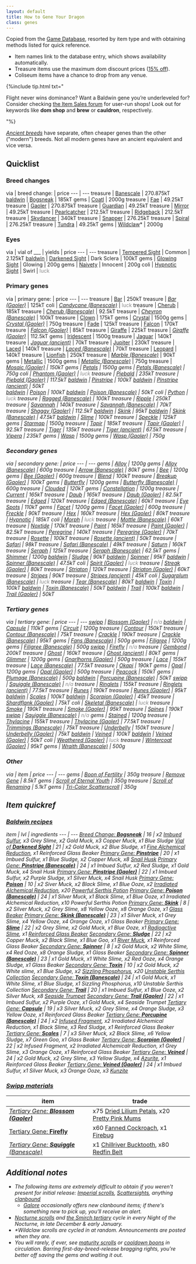 ```yaml
---
layout: default
title: How to Gene Your Dragon
class: genes
---
```

Copied from the [Game Database](https://www1.flightrising.com/game-database/items/specialty), resorted by item type and with obtaining methods listed for quick reference.

- Item names link to the database entry, which shows availability automatically.
- Treasure items use the maximum dom discount prices ([15% off](https://www.wolframalpha.com/input/?i=normalPrice+-+%28normalPrice*0.15%29%3D)).
- Coliseum items have a chance to drop from any venue.

{%include tip.html txt="<p>Flight never wins dominance? Want a Baldwin gene you’re underleveled for? Consider checking <a href='https://www1.flightrising.com/forums/ibaz'>the Item Sales forum</a> for user-run shops! Look out for keywords like <b>dom shop</b> and <strong>brew</strong> or <b>cauldron</b>, respectively.</p>"%}

<i>[Ancient breeds](https://www1.flightrising.com/forums/ann/2666061)</i> have separate, often cheaper genes than the other ("modern") breeds. Not all modern genes have an ancient equivalent and vice versa.

## Quicklist

### Breed changes

via | <span class="redundant">breed change:</span> | price
--- | ---
treasure | [Banescale](https://www1.flightrising.com/game-database/item/32411) | 270.875kT
[baldwin]({{site.url}}/resources/genes#baldwin-recipes) | [Bogsneak](https://www1.flightrising.com/game-database/item/19565) | 185kT
gems | [Coatl](https://www1.flightrising.com/game-database/item/2424) | 2000g
treasure | [Fae](https://www1.flightrising.com/game-database/item/555) | 49.25kT
treasure | [Gaoler](https://www1.flightrising.com/game-database/item/30148) | 270.875kT
treasure | [Guardian](https://www1.flightrising.com/game-database/item/556) | 49.25kT
treasure | [Mirror](https://www1.flightrising.com/game-database/item/557) | 49.25kT
treasure | [Pearlcatcher](https://www1.flightrising.com/game-database/item/558) | 212.5kT
treasure | [Ridgeback](https://www1.flightrising.com/game-database/item/559) | 212.5kT
treasure | [Skydancer](https://www1.flightrising.com/game-database/item/1583) | 340kT
treasure | [Snapper](https://www1.flightrising.com/game-database/item/719) | 276.25kT
treasure | [Spiral](https://www1.flightrising.com/game-database/item/560) | 276.25kT
treasure | [Tundra](https://www1.flightrising.com/game-database/item/561) | 49.25kT
gems | [Wildclaw](https://www1.flightrising.com/game-database/item/717)\* | 2000g

### Eyes

via | vial of ___ | yields | price
--- | ---
treasure | [Tempered Sight](https://www1.flightrising.com/game-database/item/26849) | Common | 2.125kT
[baldwin]({{site.url}}/resources/genes#baldwin-recipes) | [Darkened Sight](https://www1.flightrising.com/game-database/item/28069) | Dark Sclera | 100kT
gems | [Glowing Sight](https://www1.flightrising.com/game-database/item/26775) | Glowing | 200g
gems | [Naivety](https://www1.flightrising.com/game-database/item/31794) | Innocent | 200g
coli | [Hypnotic Sight](https://www1.flightrising.com/game-database/item/29585) | Swirl | <span style="opacity:.5">luck</span>

### Primary genes

via | <span class="redundant">primary gene:</span> | price
--- | ---
treasure | [Bar](https://www1.flightrising.com/game-database/item/6018) | 250kT
treasure | <i>[Bar (Gaoler)](https://www1.flightrising.com/game-database/item/30159)</i> | 125kT
coli | <i>[Candycane (Banescale)](https://www1.flightrising.com/game-database/item/32535)</i> | <span style="opacity:.5">luck</span>
treasure | [Cherub](https://www1.flightrising.com/game-database/item/13573) | 185kT
treasure | <i>[Cherub (Banescale)](https://www1.flightrising.com/game-database/item/32523)</i> | 92.5kT
treasure | <i>[Chevron (Banescale)](https://www1.flightrising.com/game-database/item/32534)</i> | 100kT
treasure | [Clown](https://www1.flightrising.com/game-database/item/714) | 175kT
gems | [Crystal](https://www1.flightrising.com/game-database/item/6603) | 1500g
gems | <i>[Crystal (Gaoler)](https://www1.flightrising.com/game-database/item/30287)</i> | 750g
treasure | [Fade](https://www1.flightrising.com/game-database/item/32412) | 125kT
treasure | [Falcon](https://www1.flightrising.com/game-database/item/19566) | 170kT
treasure | <i>[Falcon (Gaoler)](https://www1.flightrising.com/game-database/item/30161)</i> | 85kT
treasure | [Giraffe](https://www1.flightrising.com/game-database/item/16718) | 225kT
treasure | <i>[Giraffe (Gaoler)](https://www1.flightrising.com/game-database/item/30143)</i> | 112.5kT
gems | [Iridescent](https://www1.flightrising.com/game-database/item/562) | 1500g
treasure | [Jaguar](https://www1.flightrising.com/game-database/item/23238) | 140kT
treasure | <i>[Jaguar (ancient)](https://www1.flightrising.com/game-database/items/specialty?name=jaguar+%28)</i> | 70kT
treasure | [Jupiter](https://www1.flightrising.com/game-database/item/18585) | 230kT
treasure | [Laced](https://www1.flightrising.com/game-database/item/29722) | 140kT
treasure | <i>[Laced (Banescale)](https://www1.flightrising.com/game-database/item/32528)</i> | 70kT
treasure | [Leopard](https://www1.flightrising.com/game-database/item/31362) | 140kT
treasure | [Lionfish](https://www1.flightrising.com/game-database/item/28068) | 250kT
treasure | <i>[Marble (Banescale)](https://www1.flightrising.com/game-database/item/32527)</i> | 90kT
gems | [Metallic](https://www1.flightrising.com/game-database/item/19567) | 1500g
gems | <i>[Metallic (Banescale)](https://www1.flightrising.com/game-database/item/32529)</i> | 750g
treasure | <i>[Mosaic (Gaoler)](https://www1.flightrising.com/game-database/item/30281) | 150kT
gems | [Petals](https://www1.flightrising.com/game-database/item/17365) | 1500g
gems | <i>[Petals (Banescale)](https://www1.flightrising.com/game-database/item/32531)</i> | 750g
coli | <i>[Phantom (Gaoler)](https://www1.flightrising.com/game-database/item/30290)</i> | <span style="opacity:.5">luck</span>
treasure | [Piebald](https://www1.flightrising.com/game-database/item/12273) | 235kT
treasure | <i>[Piebald (Gaoler)](https://www1.flightrising.com/game-database/item/30164)</i> | 117.5kT
[baldwin]({{site.url}}/resources/genes#baldwin-recipes) | [Pinstripe](https://www1.flightrising.com/game-database/item/25467) | 100kT
[baldwin]({{site.url}}/resources/genes#baldwin-recipes) | <i>[Pinstripe (ancient)](https://www1.flightrising.com/game-database/items/specialty?name=pinstripe+%28)</i> | 50kT  
[baldwin]({{site.url}}/resources/genes#baldwin-recipes) | [Poison](https://www1.flightrising.com/game-database/item/14098) | 100kT
[baldwin]({{site.url}}/resources/genes#baldwin-recipes) | <i>[Poison (Banescale)](https://www1.flightrising.com/game-database/item/32533)</i> | 50kT
coli | [Python](https://www1.flightrising.com/game-database/item/26375) | <span style="opacity:.5">luck</span>
treasure | <i>[Ragged (Banescale)](https://www1.flightrising.com/game-database/item/32536)</i> | 100kT
treasure | [Ripple](https://www1.flightrising.com/game-database/item/3499) | 250kT
treasure | [Savannah](https://www1.flightrising.com/game-database/item/20109) | 140kT
treasure | <i>[Savannah (Banescale)](https://www1.flightrising.com/game-database/item/32530)</i> | 70kT
treasure | <i>[Shaggy (Gaoler)](https://www1.flightrising.com/game-database/item/30157)</i> | 112.5kT
[baldwin]({{site.url}}/resources/genes#baldwin-recipes) | [Skink](https://www1.flightrising.com/game-database/item/19142) | 95kT
[baldwin]({{site.url}}/resources/genes#baldwin-recipes) | <i>[Skink (Banescale)](https://www1.flightrising.com/game-database/item/32532)</i> | 47.5kT
[baldwin]({{site.url}}/resources/genes#baldwin-recipes) | [Slime](https://www1.flightrising.com/game-database/item/31638) | 100kT
treasure | [Speckle](https://www1.flightrising.com/game-database/item/833) | 125kT
gems | [Starmap](https://www1.flightrising.com/game-database/item/26607) | 1500g
treasure | [Tapir](https://www1.flightrising.com/game-database/item/24608) | 185kT
treasure | <i>[Tapir (Gaoler)](https://www1.flightrising.com/game-database/item/30216)</i> | 92.5kT
treasure | [Tiger](https://www1.flightrising.com/game-database/item/563) | 135kT
treasure | <i>[Tiger (ancient)](https://www1.flightrising.com/game-database/items/specialty?name=tiger+%28) | 67.5kT
treasure | [Vipera](https://www1.flightrising.com/game-database/item/9558) | 235kT
gems | [Wasp](https://www1.flightrising.com/game-database/item/24312) | 1500g
gems | <i>[Wasp (Gaoler)](https://www1.flightrising.com/game-database/item/30146)</i> | 750g

### Secondary genes

via | <span class="redundant">secondary gene:</span> | price
--- | ---
gems | [Alloy](https://www1.flightrising.com/game-database/item/19569) | 1200g
gems | <i>[Alloy (Banescale)](https://www1.flightrising.com/game-database/item/32543)</i> | 600g
treasure | <i>[Arrow (Banescale)](https://www1.flightrising.com/game-database/item/32548)</i> | 80kT
gems | [Bee](https://www1.flightrising.com/game-database/item/24311) | 1200g
gems | <i>[Bee (Gaoler)](https://www1.flightrising.com/game-database/item/30147)</i> | 600g
treasure | [Blend](https://www1.flightrising.com/game-database/item/32413) | 100kT
treasure | <i>[Breakup (Gaoler)](https://www1.flightrising.com/game-database/item/30282)</i> | 100kT
gems | [Butterfly](https://www1.flightrising.com/game-database/item/14758) | 1200g
gems | <i>[Butterfly (Banescale)](https://www1.flightrising.com/game-database/item/32545)</i> | 600g
treasure | [Clouded](https://www1.flightrising.com/game-database/item/31361) | 120kT
gems | [Constellation](https://www1.flightrising.com/game-database/item/28357) | 1200g
treasure | [Current](https://www1.flightrising.com/game-database/item/3784) | 165kT
treasure | [Daub](https://www1.flightrising.com/game-database/item/6019) | 165kT
treasure | <i>[Daub (Gaoler)](https://www1.flightrising.com/game-database/item/30160)</i> | 82.5kT
treasure | [Edged](https://www1.flightrising.com/game-database/item/29723) | 120kT
treasure | <i>[Edged (Banescale)](https://www1.flightrising.com/game-database/item/32542)</i> | 60kT
treasure | [Eye Spots](https://www1.flightrising.com/game-database/item/782) | 110kT
gems | [Facet](https://www1.flightrising.com/game-database/item/7642) | 1200g
gems | <i>[Facet (Gaoler)](https://www1.flightrising.com/game-database/item/30288)</i> | 600g
treasure | [Freckle](https://www1.flightrising.com/game-database/item/784) | 90kT
treasure | [Hex](https://www1.flightrising.com/game-database/item/16719) | 160kT
treasure | <i>[Hex (Gaoler)](https://www1.flightrising.com/game-database/item/30144)</i> | 80kT
treasure | [Hypnotic](https://www1.flightrising.com/game-database/item/9559) | 185kT
coli | [Morph](https://www1.flightrising.com/game-database/item/26376) | <span style="opacity:.5">luck</span>
treasure | <i>[Mottle (Banescale)](https://www1.flightrising.com/game-database/item/32541)</i> | 60kT
treasure | [Noxtide](https://www1.flightrising.com/game-database/item/28080) | 170kT
treasure | [Paint](https://www1.flightrising.com/game-database/item/12274) | 165kT
treasure | <i>[Paint (Gaoler)](https://www1.flightrising.com/game-database/item/30165)</i> | 82.5kT
treasure | [Peregrine](https://www1.flightrising.com/game-database/item/12726) | 140kT
treasure | <i>[Peregrine (Gaoler)](https://www1.flightrising.com/game-database/item/30162)</i> | 70kT
treasure | [Rosette](https://www1.flightrising.com/game-database/item/23239) | 100kT
treasure | <i>[Rosette (ancient)](https://www1.flightrising.com/game-database/items/specialty?name=rosette+%28)</i> | 50kT
treasure | [Safari](https://www1.flightrising.com/game-database/item/22806) | 98kT
treasure | <i>[Safari (Banescale)](https://www1.flightrising.com/game-database/item/32544)</i> | 49kT
treasure | [Saturn](https://www1.flightrising.com/game-database/item/18586) | 160kT
treasure | [Seraph](https://www1.flightrising.com/game-database/item/1412) | 125kT
treasure | <i>[Seraph (Banescale)](https://www1.flightrising.com/game-database/item/32537)</i> | 62.5kT
gems | [Shimmer](https://www1.flightrising.com/game-database/item/564) | 1200g
[baldwin]({{site.url}}/resources/genes#baldwin-recipes) | [Sludge](https://www1.flightrising.com/game-database/item/31639) | 90kT
[baldwin]({{site.url}}/resources/genes#baldwin-recipes) | [Spinner](https://www1.flightrising.com/game-database/item/19143) | 95kT
[baldwin]({{site.url}}/resources/genes#baldwin-recipes) | <i>[Spinner (Banescale)](https://www1.flightrising.com/game-database/item/32546)</i> | 47.5kT
coli | <i>[Spirit (Gaoler)](https://www1.flightrising.com/game-database/item/30291)</i> | <span style="opacity:.5">luck</span>
treasure | <i>[Streak (Gaoler)](https://www1.flightrising.com/game-database/item/30158)</i> | 80kT
treasure | [Striaton](https://www1.flightrising.com/game-database/item/24609) | 120kT
treasure | <i>[Striaton (Gaoler)](https://www1.flightrising.com/game-database/item/30215)</i> | 60kT
treasure | [Stripes](https://www1.flightrising.com/game-database/item/565) | 90kT
treasure | <i>[Stripes (ancient)](https://www1.flightrising.com/game-database/items/specialty?name=stripes+%28)</i> | 45kT
coli | <i>[Sugarplum (Banescale)](https://www1.flightrising.com/game-database/item/32549)</i> | <span style="opacity:.5">luck</span>
treasure | <i>[Tear (Banescale)](https://www1.flightrising.com/game-database/item/32550)</i> | 80kT
[baldwin]({{site.url}}/resources/genes#baldwin-recipes) | [Toxin](https://www1.flightrising.com/game-database/item/14099) | 100kT
[baldwin]({{site.url}}/resources/genes#baldwin-recipes) | <i>[Toxin (Banescale)](https://www1.flightrising.com/game-database/item/32547) | 50kT
[baldwin]({{site.url}}/resources/genes#baldwin-recipes) | [Trail](https://www1.flightrising.com/game-database/item/25468) | 100kT
[baldwin]({{site.url}}/resources/genes#baldwin-recipes) | <i>[Trail (Gaoler)](https://www1.flightrising.com/game-database/item/30167)</i> | 50kT

### Tertiary genes

via | <span class="redundant">tertiary gene:</span> | price
--- | ---
[swipp]({{site.url}}/resources/genes#swipp-materials) | <i>[Blossom (Gaoler)](https://www1.flightrising.com/game-database/item/30955)</i> | <span style="opacity:.5">n/a</span>
[baldwin]({{site.url}}/resources/genes#baldwin-recipes) | [Capsule](https://www1.flightrising.com/game-database/item/23168) | 110kT
gems | [Circuit](https://www1.flightrising.com/game-database/item/566) | 1200g
treasure | [Contour](https://www1.flightrising.com/game-database/item/17664) | 150kT
treasure | <i>[Contour (Banescale)](https://www1.flightrising.com/game-database/item/32558)</i> | 75kT
treasure | [Crackle](https://www1.flightrising.com/game-database/item/2216) | 190kT
treasure | <i>[Crackle (Banescale)](https://www1.flightrising.com/game-database/item/32562)</i> | 95kT
gems | <i>[Fans (Banescale)](https://www1.flightrising.com/game-database/item/32553)</i> | 500g
gems | [Filigree](https://www1.flightrising.com/game-database/item/26117) | 1200g
gems | <i>[Filigree (Banescale)](https://www1.flightrising.com/game-database/item/32555)</i> | 500g
[swipp]({{site.url}}/resources/genes#swipp-materials) | [Firefly](https://www1.flightrising.com/game-database/item/26606) | <span style="opacity:.5">n/a</span>
treasure | [Gembond](https://www1.flightrising.com/game-database/item/1228) | 200kT
treasure | [Ghost](https://www1.flightrising.com/game-database/item/25782) | 160kT
treasure | <i>[Ghost (ancient)](https://www1.flightrising.com/game-database/items/specialty?name=ghost+%28)</i> | 80kT
gems | [Glimmer](https://www1.flightrising.com/game-database/item/11810) | 1200g
gems | <i>[Gnarlhorns (Gaoler)](https://www1.flightrising.com/game-database/item/30156)</i> | 500g
treasure | [Lace](https://www1.flightrising.com/game-database/item/20107) | 155kT
treasure | <i>[Lace (Banescale)](https://www1.flightrising.com/game-database/item/32556)</i> | 77.5kT
treasure | [Okapi](https://www1.flightrising.com/game-database/item/8093) | 190kT
gems | [Opal](https://www1.flightrising.com/game-database/item/20108) | 1200g
gems | <i>[Opal (Gaoler)](https://www1.flightrising.com/game-database/item/30956)</i> | 500g
treasure | [Peacock](https://www1.flightrising.com/game-database/item/28942) | 150kT
gems | <i>[Plumage (Banescale)](https://www1.flightrising.com/game-database/item/32563)</i> | 500g
[baldwin]({{site.url}}/resources/genes#baldwin-recipes) | <i>[Porcupine (Banescale)](https://www1.flightrising.com/game-database/item/32561)</i> | 50kT
[swipp]({{site.url}}/resources/genes#swipp-materials) | <i>[Squiggle (Banescale)](https://www1.flightrising.com/game-database/item/32554)</i> | <span style="opacity:.5">n/a</span>
treasure | [Ringlets](https://www1.flightrising.com/game-database/item/27378) | 155kT
treasure | <i>[Ringlets (ancient)](https://www1.flightrising.com/game-database/items/specialty?name=ringlets+%28)</i> | 77.5kT
treasure | [Runes](https://www1.flightrising.com/game-database/item/19563) | 190kT
treasure | <i>[Runes (Gaoler)](https://www1.flightrising.com/game-database/item/30289)</i> | 95kT
[baldwin]({{site.url}}/resources/genes#baldwin-recipes) | [Scales](https://www1.flightrising.com/game-database/item/19568) | 100kT
[baldwin]({{site.url}}/resources/genes#baldwin-recipes) | <i>[Scorpion (Gaoler)](https://www1.flightrising.com/game-database/item/30283)</i> | 45kT
treasure | <i>[Shardflank (Gaoler)](https://www1.flightrising.com/game-database/item/30155)</i> | 75kT
coli | <i>[Skeletal (Banescale)](https://www1.flightrising.com/game-database/item/32557)</i> | <span style="opacity:.5">luck</span>
treasure | [Smoke](https://www1.flightrising.com/game-database/item/4555) | 190kT
treasure | <i>[Smoke (Gaoler)](https://www1.flightrising.com/game-database/item/30163)</i> | 95kT
treasure | [Spines](https://www1.flightrising.com/game-database/item/7096) | 190kT
[swipp]({{site.url}}/resources/genes#swipp-materials) | <i>[Squiggle (Banescale)](https://www1.flightrising.com/game-database/item/32554)</i> | <span style="opacity:.5">n/a</span>
gems | [Stained](https://www1.flightrising.com/game-database/item/16004) | 1200g
treasure | [Thylacine](https://www1.flightrising.com/game-database/item/15573) | 155kT
treasure | <i>[Thylacine (Gaoler)](https://www1.flightrising.com/game-database/item/30168)</i> | 77.5kT
treasure | <i>[Trimmings (Banescale)](https://www1.flightrising.com/game-database/item/32551)</i> | 75kT
treasure | [Underbelly](https://www1.flightrising.com/game-database/item/1716) | 150kT
treasure | <i>[Underbelly (Gaoler)](https://www1.flightrising.com/game-database/item/30172) | 75kT
[baldwin]({{site.url}}/resources/genes#baldwin-recipes) | [Veined](https://www1.flightrising.com/game-database/item/32216) | 100kT
[baldwin]({{site.url}}/resources/genes#baldwin-recipes) | <i>[Veined (Gaoler)](https://www1.flightrising.com/game-database/item/32215) | 50kT
coli | <i>[Weathered (Gaoler)](https://www1.flightrising.com/game-database/item/30292)</i> | <span style="opacity:.5">luck</span>
treasure | <i>[Wintercoat (Gaoler)](https://www1.flightrising.com/game-database/item/30284)</i> | 95kT
gems | <i>[Wraith (Banescale)](https://www1.flightrising.com/game-database/item/32560)</i> | 500g

### Other

via | item | price
--- | ---
gems | [Boon of Fertility](https://www1.flightrising.com/game-database/item/745) | 350g
treasure | [Remove Gene](https://www1.flightrising.com/game-database/items/specialty?name=remove+gene) | 8.5kT
gems | [Scroll of Eternal Youth](https://www1.flightrising.com/game-database/item/572) | 350g
treasure | [Scroll of Renaming](https://www1.flightrising.com/game-database/item/570) | 5.1kT
gems | [Tri-Color Scatterscroll](https://www1.flightrising.com/game-database/item/1566) | 350g

## Item quickref

### [Baldwin recipes](https://www1.flightrising.com/trading/baldwin/create)

item | lvl | ingredients
--- | ---
[Breed Change: <b>Bogsneak</b>](https://www1.flightrising.com/game-database/item/19565) | 16 | x2 [Imbued Sulfur](https://www1.flightrising.com/game-database/item/19446), x3 Grey Slime, x2 Gold Muck, x3 Copper Muck, x1 Blue Sludge
[Vial of <b>Darkened Sight</b>](https://www1.flightrising.com/game-database/item/28069) | 21 | x2 Gold Muck, x2 Blue Sludge, x1 [Fine Alchemical Reduction](https://www1.flightrising.com/game-database/item/19445), x1 Reinforced Glass Beaker
[Primary Gene: <b>Pinstripe</b>](https://www1.flightrising.com/game-database/item/25467) | 20 | x1 Imbued Sulfur, x1 Blue Sludge, x2 Copper Muck, x8 [Snail Husk](https://www1.flightrising.com/game-database/item/25316)
<i>[Primary Gene: <b>Pinstripe (Banescale)</b>](https://www1.flightrising.com/game-database/item/32525)</i> | 24 | x1 Imbued Sulfur, x2 Red Sludge, x1 Gold Muck, x4 Snail Husk
<i>[Primary Gene: <b>Pinstripe (Gaoler)</b>](https://www1.flightrising.com/game-database/item/30166)</i> | 22 | x1 Imbued Sulfur, x2 Purple Sludge, x1 Silver Muck, x4 Snail Husk
[Primary Gene: <b>Poison</b>](https://www1.flightrising.com/game-database/item/14098) | 10 | x2 Siver Muck, x2 Black Slime, x1 Blue Ooze, x2 [Irradiated Alchemical Reduction](https://www1.flightrising.com/game-database/item/13084), x20 [Powerful Serthis Potion](https://www1.flightrising.com/game-database/item/6350)
<i>[Primary Gene: <b>Poison (Banescale)</b>](https://www1.flightrising.com/game-database/item/32533)</i> | 24 | x1 Silver Muck, x1 Black Slime, x1 Blue Ooze, x1 Irradiated Alchemical Reduction, x10 Powerful Serthis Potion
[Primary Gene: <b>Skink</b>](https://www1.flightrising.com/game-database/item/19142) | 8 | x2 Silver Muck, x2 Grey Slime, x8 Yellow Ooze, x8 Orange Ooze, x1 [Glass Beaker](https://www1.flightrising.com/game-database/item/10868)
<i>[Primary Gene: <b>Skink (Banescale)</b>](https://www1.flightrising.com/game-database/item/32532)</i> | 23 | x1 Silver Muck, x1 Grey Slime, x4 Yellow Ooze, x4 Orange Ooze, x1 Glass Beaker
[Primary Gene: <b>Slime</b>](https://www1.flightrising.com/game-database/item/31638) | 22 | x2 Grey Slime, x2 Gold Muck, x1 Blue Ooze, x1 [Radioactive Slime](https://www1.flightrising.com/game-database/item/638), x1 [Reinforced Glass Beaker](https://www1.flightrising.com/game-database/item/19444)
[Secondary Gene: <b>Sludge</b>](https://www1.flightrising.com/game-database/item/31639) | 22 | x2 Copper Muck, x2 Black Slime, x1 Blue Goo, x1 [River Muck](https://www1.flightrising.com/game-database/item/637), x1 Reinforced Glass Beaker
[Secondary Gene: <b>Spinner</b>](https://www1.flightrising.com/game-database/item/19143) | 8 | x2 Gold Muck, x2 White Slime, x4 Red Ooze, x8 Orange Sludge, x1 Glass Beaker
<i>[Secondary Gene: <b>Spinner (Banescale)</b>](https://www1.flightrising.com/game-database/item/32546) | 23 | x1 Gold Muck, x1 White Slime, x2 Red Ooze, x4 Orange Sludge, x1 Glass Beaker
[Secondary Gene: <b>Toxin</b>](https://www1.flightrising.com/game-database/item/14099) | 10 | x2 Gold Muck, x2 White slime, x1 Blue Sludge, x2 [Sizzling Phosphorus](https://www1.flightrising.com/game-database/item/10883), x20 [Unstable Serthis Collection](https://www1.flightrising.com/game-database/item/6351)
<i>[Secondary Gene: <b>Toxin (Banescale)</b>](https://www1.flightrising.com/game-database/item/32547)</i> | 24 | x1 Gold Muck, x1 White Slime, x1 Blue Sludge, x1 Sizzling Phosphorus, x10 Unstable Serthis Collection
[Secondary Gene: <b>Trail</b>](https://www1.flightrising.com/game-database/item/25468) | 20 | x1 Imbued Sulfur, x1 Blue Ooze, x2 Silver Muck, x8 [Seaside Trumpet](https://www1.flightrising.com/game-database/item/25315)
<i>[Secondary Gene: <b>Trail (Gaoler)</b>](https://www1.flightrising.com/game-database/item/30167)</i> | 22 | x1 Imbued Sulfur, x2 Purple Ooze, x1 Gold Muck, x4 Seaside Trumpet
[Tertiary Gene: <b>Capsule</b>](https://www1.flightrising.com/game-database/item/23168) | 19 | x3 Silver Muck, x2 Grey Slime, x4 Orange Sludge, x3 Yellow Ooze, x1 Reinforced Glass Beaker
<i>[Tertiary Gene: <b>Porcupine (Banescale)</b>](https://www1.flightrising.com/game-database/item/32561)</i> | 24 | x2 [Infused Fragment](https://www1.flightrising.com/game-database/item/15132), x2 Irradiated Alchemical Reduction, x1 Black Slime, x3 Red Sludge, x1 Reinforced Glass Beaker
[Tertiary Gene: <b>Scales</b>](https://www1.flightrising.com/game-database/item/19568) | 7 | x3 Silver Muck, x2 Black Slime, x6 Yellow Sludge, x7 Green Goo, x1 Glass Beaker
<i>[Tertiary Gene: <b>Scorpion (Gaoler)</b>](https://www1.flightrising.com/game-database/item/30283) | 22 | x2 Infused Fragment, x2 Irradiated Alchemicalr Reduction, x1 Grey Slime, x3 Orange Ooze, x1 Reinforced Glass Beaker
[Tertiary Gene: <b>Veined</b>](https://www1.flightrising.com/game-database/item/32216) | 24 | x2 Gold Muck, x2 Grey Slime, x3 Yellow Sludge, x4 [Azurite](https://www1.flightrising.com/game-database/item/13393), x1 Reinforced Glass Beaker
<i>[Tertiary Gene: <b>Veined (Gaoler)</b>](https://www1.flightrising.com/game-database/item/32215)</i> | 24 | x1 Imbued Sulfur, x1 Silver Muck, x3 Orange Ooze, x3 [Kunzite](https://www1.flightrising.com/game-database/item/13394)

### [Swipp materials](https://www1.flightrising.com/trading/swipp/catalog)

item | trade
--- | ---
<i>[Tertiary Gene: <b>Blossom (Gaoler)</b>](https://www1.flightrising.com/game-database/item/30955)</i> | x75 [Dried Lilium Petals](https://www1.flightrising.com/game-database/item/23808), x20 [Pretty Pink Mums](https://www1.flightrising.com/game-database/item/25280)
[Tertiary Gene: <b>Firefly</b>](https://www1.flightrising.com/game-database/item/26606) | x60 [Fanned Cockroach](https://www1.flightrising.com/game-database/item/25773), x1 [Firebug](https://www1.flightrising.com/game-database/item/26127)
<i>[Tertiary Gene: <b>Squiggle</b> (Banescale)](https://www1.flightrising.com/game-database/item/32554)</i> | x1 [Chillriver Bucktooth](https://www1.flightrising.com/game-database/item/28572), x80 [Redfin Belt](https://www1.flightrising.com/game-database/item/32310)

## Additional notes

- The following items are *extremely difficult* to obtain if you weren't present for initial release: [Imperial scrolls](https://www.kickstarter.com/projects/stormlightworkshop/flight-rising-0), [Scattersights](https://www1.flightrising.com/forums/ann/2452352), anything [clanbound](https://www1.flightrising.com/forums/help/2688565)
	- [Galore](https://www1.flightrising.com/trading/gift) occasionally offers new clanbound items; if there's something new to pick up, you'll receive an alert.
- [Nocturne scrolls](https://www1.flightrising.com/game-database/item/7692) and  [the Smirch tertiary](https://www1.flightrising.com/game-database/item/25153) cycle in every Night of the Nocturne, in late December & early January.
- \*Wildclaw scrolls are cycled in at random. Announcements are posted when they are.
- You will rarely, if ever, see [maturity scrolls](https://www1.flightrising.com/game-database/item/573) or [cooldown boons](https://www1.flightrising.com/game-database/item/26086) in circulation. Barring first-day-breed-release bragging rights, you're better off saving the gems and waiting it out.